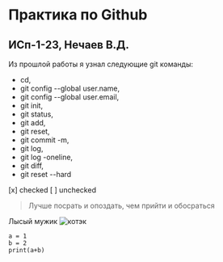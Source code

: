 # Практика по Github
## ИСп-1-23, Нечаев В.Д.
Из прошлой работы я узнал следующие git команды: 
* cd, 
* git config --global user.name, 
* git config --global user.email, 
* git init, 
* git status, 
* git add, 
* git reset, 
* git commit -m, 
* git log, 
* git log -oneline, 
* git diff, 
* git reset --hard

[x] checked
[ ] unchecked

> Лучше посрать и опоздать, чем прийти и обосраться

Лысый мужик
![котэк](https://funik.ru/wp-content/uploads/2018/10/17478da42271207e1d86.jpg "котэк")
```
a = 1
b = 2
print(a+b)
```